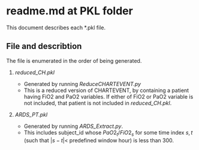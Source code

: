 # readme.md at PKL folder 

This document describes each *.pkl file. 

## File and describtion 

The file is enumerated in the order of being generated. 

1. _reduced_CH.pkl_

    * Generated by running _ReduceCHARTEVENT.py_
    * This is a reduced version of CHARTEVENT, by containing a patient having FiO2 and PaO2 variables. If either of FiO2 or PaO2 variable is not included, that patient is not included in _reduced_CH.pkl_.
     

2. _ARDS_PT.pkl_

    * Generated by running _ARDS_Extract.py_.
    * This includes subject_id whose $PaO2_t / FiO2_s$ for some time index $s,t$ (such that $|s-t|$< predefined window hour) is less than 300.   
